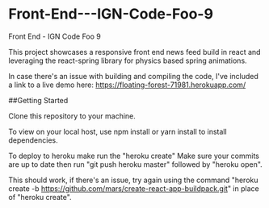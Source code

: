 # Front-End---IGN-Code-Foo-9

Front End - IGN Code Foo 9

This project showcases a responsive front end news feed build in react and leveraging the react-spring library for physics based spring animations.

In case there's an issue with building and compiling the code, I've included a link to a live demo here: https://floating-forest-71981.herokuapp.com/

##Getting Started

Clone this repository to your machine.

To view on your local host, use npm install or yarn install to install dependencies.

To deploy to heroku make run the "heroku create"
Make sure your commits are up to date
then run "git push heroku master"
followed by "heroku open".

This should work, if there's an issue,
try again using the command "heroku create -b https://github.com/mars/create-react-app-buildpack.git" in place of "heroku create".
